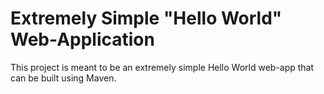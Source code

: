 # Extremely Simple "Hello World" Web-Application
This project is meant to be an extremely simple Hello World web-app that can be built using Maven.

